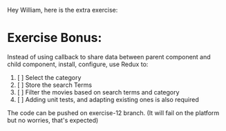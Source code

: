 Hey William, here is the extra exercise: 

# Exercise Bonus:

Instead of using callback to share data between parent component 
and child component, install, configure, use Redux to:

  1. [ ] Select the category
  2. [ ] Store the search Terms
  3. [ ] Filter the movies based on search terms and category
  4. [ ] Adding unit tests, and adapting existing ones is also required

The code can be pushed on exercise-12 branch.
(It will fail on the platform but no worries, that's expected)
